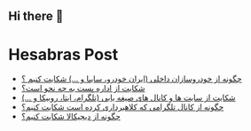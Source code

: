 ## Hi there 👋


# Hesabras Post

<!-- BLOG-POST-LIST:START -->
- [چگونه از خودروسازان داخلی &lpar;ایران خودرو، سایپا و ...&rpar;  شکایت کنیم ؟](https://hesabraslaw.com/blog/%DA%86%DA%AF%D9%88%D9%86%D9%87-%D8%A7%D8%B2-%D8%AE%D9%88%D8%AF%D8%B1%D9%88%D8%B3%D8%A7%D8%B2%D8%A7%D9%86-%D8%AF%D8%A7%D8%AE%D9%84%DB%8C-%D8%A7%DB%8C%D8%B1%D8%A7%D9%86-%D8%AE%D9%88%D8%AF%D8%B1%D9%88-%D8%B3%D8%A7%DB%8C%D9%BE%D8%A7-%D9%88-%D8%B4%DA%A9%D8%A7%DB%8C%D8%AA-%DA%A9%D9%86%DB%8C%D9%85/)
- [شکایت از اداره پست به چه نحو است؟](https://hesabraslaw.com/blog/%D8%B4%DA%A9%D8%A7%DB%8C%D8%AA-%D8%A7%D8%B2-%D8%A7%D8%AF%D8%A7%D8%B1%D9%87-%D9%BE%D8%B3%D8%AA-%D8%A8%D9%87-%DA%86%D9%87-%D9%86%D8%AD%D9%88-%D8%A7%D8%B3%D8%AA/)
- [شکایت از سایت ها و کانال های صیغه یابی &lpar;تلگرام، ایتا، روبیکا و ...&rpar;](https://hesabraslaw.com/blog/%D8%B4%DA%A9%D8%A7%DB%8C%D8%AA-%D8%A7%D8%B2-%D8%B3%D8%A7%DB%8C%D8%AA-%D9%87%D8%A7-%D9%88-%DA%A9%D8%A7%D9%86%D8%A7%D9%84-%D9%87%D8%A7%DB%8C-%D8%B5%DB%8C%D8%BA%D9%87-%DB%8C%D8%A7%D8%A8%DB%8C-%D8%AA%D9%84%DA%AF%D8%B1%D8%A7%D9%85-%D8%A7%DB%8C%D8%AA%D8%A7-%D8%B1%D9%88%D8%A8%DB%8C%DA%A9%D8%A7-%D9%88/)
- [چگونه از کانال تلگرامی که کلاهبرداری کرده است شکایت کنیم؟](https://hesabraslaw.com/blog/%DA%86%DA%AF%D9%88%D9%86%D9%87-%D8%A7%D8%B2-%DA%A9%D8%A7%D9%86%D8%A7%D9%84-%D8%AA%D9%84%DA%AF%D8%B1%D8%A7%D9%85%DB%8C-%DA%A9%D9%87-%DA%A9%D9%84%D8%A7%D9%87%D8%A8%D8%B1%D8%AF%D8%A7%D8%B1%DB%8C-%DA%A9%D8%B1%D8%AF%D9%87-%D8%A7%D8%B3%D8%AA-%D8%B4%DA%A9%D8%A7%DB%8C%D8%AA-%DA%A9%D9%86%DB%8C%D9%85/)
- [چگونه از دیجیکالا شکایت کنیم؟](https://hesabraslaw.com/blog/%DA%86%DA%AF%D9%88%D9%86%D9%87-%D8%A7%D8%B2-%D8%AF%DB%8C%D8%AC%DB%8C%DA%A9%D8%A7%D9%84%D8%A7-%D8%B4%DA%A9%D8%A7%DB%8C%D8%AA-%DA%A9%D9%86%DB%8C%D9%85/)
<!-- BLOG-POST-LIST:END -->


<!--
**alisamadian/alisamadian** is a ✨ _special_ ✨ repository because its `README.md` (this file) appears on your GitHub profile.

Here are some ideas to get you started:

- 🔭 I’m currently working on ...
- 🌱 I’m currently learning ...
- 👯 I’m looking to collaborate on ...
- 🤔 I’m looking for help with ...
- 💬 Ask me about ...
- 📫 How to reach me: ...
- 😄 Pronouns: ...
- ⚡ Fun fact: ...
-->
